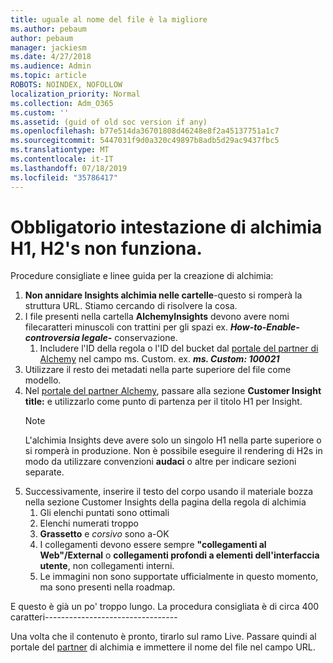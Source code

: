 ```yaml
---
title: uguale al nome del file è la migliore
ms.author: pebaum
author: pebaum
manager: jackiesm
ms.date: 4/27/2018
ms.audience: Admin
ms.topic: article
ROBOTS: NOINDEX, NOFOLLOW
localization_priority: Normal
ms.collection: Adm_O365
ms.custom: ''
ms.assetid: (guid of old soc version if any)
ms.openlocfilehash: b77e514da36701808d46248e8f2a45137751a1c7
ms.sourcegitcommit: 5447031f9d0a320c49897b8adb5d29ac9437fbc5
ms.translationtype: MT
ms.contentlocale: it-IT
ms.lasthandoff: 07/18/2019
ms.locfileid: "35786417"
---
```

# <a name="required-alchemy-header-h1-h2s-dont-work"></a>Obbligatorio intestazione di alchimia H1, H2's non funziona.
Procedure consigliate e linee guida per la creazione di alchimia:

1. **Non annidare Insights alchimia nelle cartelle**-questo si romperà la struttura URL. Stiamo cercando di risolvere la cosa.
1. I file presenti nella cartella **AlchemyInsights** devono avere nomi filecaratteri minuscoli con trattini per gli spazi ex. ***How-to-Enable-controversia legale-*** conservazione.
    1. Includere l'ID della regola o l'ID del bucket dal [portale del partner di Alchemy](https://alchemyportal.azurewebsites.net) nel campo ms. Custom. ex. ***ms. Custom: 100021***
1. Utilizzare il resto dei metadati nella parte superiore del file come modello.
1. Nel [portale del partner Alchemy](https://alchemyportal.azurewebsites.net), passare alla sezione **Customer Insight title:** e utilizzarlo come punto di partenza per il titolo H1 per Insight. 
    > [!NOTE]
    > L'alchimia Insights deve avere solo un singolo H1 nella parte superiore o si romperà in produzione. Non è possibile eseguire il rendering di H2s in modo da utilizzare convenzioni **audaci** o altre per indicare sezioni separate.
1. Successivamente, inserire il testo del corpo usando il materiale bozza nella sezione Customer Insights della pagina della regola di alchimia
    1. Gli elenchi puntati sono ottimali
    1. Elenchi numerati troppo
    1. **Grassetto** e *corsivo* sono a-OK
    1. I collegamenti devono essere sempre **"collegamenti al Web"/External** o **collegamenti profondi a elementi dell'interfaccia utente**, non collegamenti interni.
    1. Le immagini non sono supportate ufficialmente in questo momento, ma sono presenti nella roadmap.

E questo è già un po' troppo lungo. La procedura consigliata è di circa 400 caratteri---------------------------------

Una volta che il contenuto è pronto, tirarlo sul ramo Live. Passare quindi al portale del [partner](https://alchemyportal.azurewebsites.net) di alchimia e immettere il nome del file nel campo URL. 


